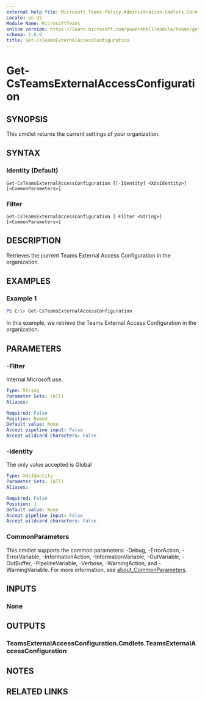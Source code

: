 ```yaml
---
external help file: Microsoft.Teams.Policy.Administration.Cmdlets.Core.dll-Help.xml
Locale: en-US
Module Name: MicrosoftTeams
online version: https://learn.microsoft.com/powershell/module/teams/get-csteamsexternalaccessconfiguration
schema: 2.0.0
title: Get-CsTeamsExternalAccessConfiguration
---
```


# Get-CsTeamsExternalAccessConfiguration

## SYNOPSIS
This cmdlet returns the current settings of your organization.

## SYNTAX

### Identity (Default)
```
Get-CsTeamsExternalAccessConfiguration [[-Identity] <XdsIdentity>] [<CommonParameters>]
```

### Filter
```
Get-CsTeamsExternalAccessConfiguration [-Filter <String>] [<CommonParameters>]
```

## DESCRIPTION
Retrieves the current Teams External Access Configuration in the organization.

## EXAMPLES

### Example 1
```powershell
PS C:\> Get-CsTeamsExternalAccessConfiguration
```

In this example, we retrieve the Teams External Access Configuration in the organization.

## PARAMETERS

### -Filter
Internal Microsoft use.

```yaml
Type: String
Parameter Sets: (All)
Aliases:

Required: False
Position: Named
Default value: None
Accept pipeline input: False
Accept wildcard characters: False
```

### -Identity
The only value accepted is Global

```yaml
Type: XdsIdentity
Parameter Sets: (All)
Aliases:

Required: False
Position: 1
Default value: None
Accept pipeline input: False
Accept wildcard characters: False
```

### CommonParameters
This cmdlet supports the common parameters: -Debug, -ErrorAction, -ErrorVariable, -InformationAction, -InformationVariable, -OutVariable, -OutBuffer, -PipelineVariable, -Verbose, -WarningAction, and -WarningVariable. For more information, see [about_CommonParameters](http://go.microsoft.com/fwlink/?LinkID=113216).

## INPUTS

### None

## OUTPUTS

### TeamsExternalAccessConfiguration.Cmdlets.TeamsExternalAccessConfiguration

## NOTES

## RELATED LINKS
